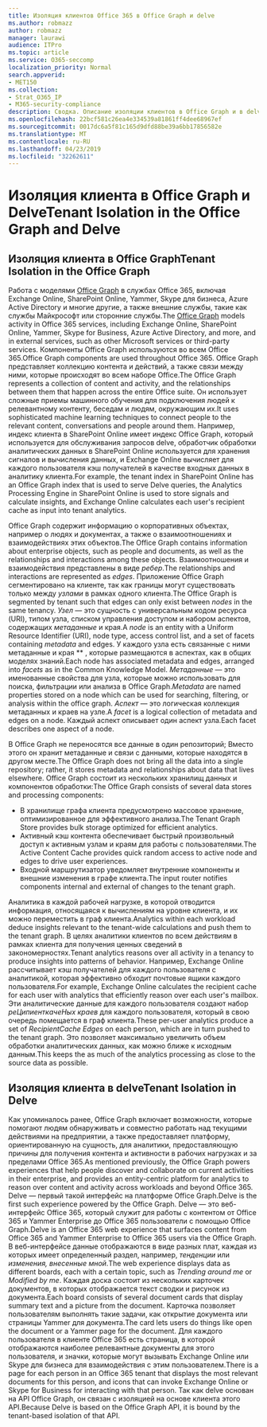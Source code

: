 ```yaml
---
title: Изоляция клиентов Office 365 в Office Graph и delve
ms.author: robmazz
author: robmazz
manager: laurawi
audience: ITPro
ms.topic: article
ms.service: O365-seccomp
localization_priority: Normal
search.appverid:
- MET150
ms.collection:
- Strat_O365_IP
- M365-security-compliance
description: Сводка. Описание изоляции клиентов в Office Graph и в delve.
ms.openlocfilehash: 22bcf581c26ea4e334539a81861ff4dee68967ef
ms.sourcegitcommit: 0017dc6a5f81c165d9dfd88be39a6bb17856582e
ms.translationtype: MT
ms.contentlocale: ru-RU
ms.lasthandoff: 04/23/2019
ms.locfileid: "32262611"
---
```

# <a name="tenant-isolation-in-the-office-graph-and-delve"></a><span data-ttu-id="4fd13-103">Изоляция клиента в Office Graph и Delve</span><span class="sxs-lookup"><span data-stu-id="4fd13-103">Tenant Isolation in the Office Graph and Delve</span></span>

## <a name="tenant-isolation-in-the-office-graph"></a><span data-ttu-id="4fd13-104">Изоляция клиента в Office Graph</span><span class="sxs-lookup"><span data-stu-id="4fd13-104">Tenant Isolation in the Office Graph</span></span>
<span data-ttu-id="4fd13-105">Работа с моделями [Office Graph](https://dev.office.com/officegraph) в службах Office 365, включая Exchange Online, SharePoint Online, Yammer, Skype для бизнеса, Azure Active Directory и многие другие, а также внешние службы, такие как службы Майкрософт или сторонние службы.</span><span class="sxs-lookup"><span data-stu-id="4fd13-105">The [Office Graph](https://dev.office.com/officegraph) models activity in Office 365 services, including Exchange Online, SharePoint Online, Yammer, Skype for Business, Azure Active Directory, and more, and in external services, such as other Microsoft services or third-party services.</span></span> <span data-ttu-id="4fd13-106">Компоненты Office Graph используются во всем Office 365.</span><span class="sxs-lookup"><span data-stu-id="4fd13-106">Office Graph components are used throughout Office 365.</span></span> <span data-ttu-id="4fd13-107">Office Graph представляет коллекцию контента и действий, а также связи между ними, которые происходят во всем наборе Office.</span><span class="sxs-lookup"><span data-stu-id="4fd13-107">The Office Graph represents a collection of content and activity, and the relationships between them that happen across the entire Office suite.</span></span> <span data-ttu-id="4fd13-108">Он использует сложные приемы машинного обучения для подключения людей к релевантному контенту, беседам и людям, окружающим их.</span><span class="sxs-lookup"><span data-stu-id="4fd13-108">It uses sophisticated machine learning techniques to connect people to the relevant content, conversations and people around them.</span></span> <span data-ttu-id="4fd13-109">Например, индекс клиента в SharePoint Online имеет индекс Office Graph, который используется для обслуживания запросов delve, обработчик обработки аналитических данных в SharePoint Online используется для хранения сигналов и вычисления данных, и Exchange Online вычисляет для каждого пользователя кэш получателей в качестве входных данных в аналитику клиента.</span><span class="sxs-lookup"><span data-stu-id="4fd13-109">For example, the tenant index in SharePoint Online has an Office Graph index that is used to serve Delve queries, the Analytics Processing Engine in SharePoint Online is used to store signals and calculate insights, and Exchange Online calculates each user's recipient cache as input into tenant analytics.</span></span>

<span data-ttu-id="4fd13-110">Office Graph содержит информацию о корпоративных объектах, например о людях и документах, а также о взаимоотношениях и взаимодействиях этих объектов.</span><span class="sxs-lookup"><span data-stu-id="4fd13-110">The Office Graph contains information about enterprise objects, such as people and documents, as well as the relationships and interactions among these objects.</span></span> <span data-ttu-id="4fd13-111">Взаимоотношения и взаимодействия представлены в виде *ребер*.</span><span class="sxs-lookup"><span data-stu-id="4fd13-111">The relationships and interactions are represented as *edges*.</span></span> <span data-ttu-id="4fd13-112">Приложение Office Graph сегментировано на клиенте, так как границы могут существовать только между *узлами* в рамках одного клиента.</span><span class="sxs-lookup"><span data-stu-id="4fd13-112">The Office Graph is segmented by tenant such that edges can only exist between *nodes* in the same tenancy.</span></span> <span data-ttu-id="4fd13-113">*Узел* — это сущность с универсальным кодом ресурса (URI), типом узла, списком управления доступом и набором аспектов, содержащих *метаданные* и края.</span><span class="sxs-lookup"><span data-stu-id="4fd13-113">A *node* is an entity with a Uniform Resource Identifier (URI), node type, access control list, and a set of facets containing *metadata* and edges.</span></span> <span data-ttu-id="4fd13-114">У каждого узла есть связанные с ними метаданные и края \*\* , которые размещаются в аспектах, как в общих моделях знаний.</span><span class="sxs-lookup"><span data-stu-id="4fd13-114">Each node has associated metadata and edges, arranged into *facets* as in the Common Knowledge Model.</span></span> <span data-ttu-id="4fd13-115">*Метаданные* — это именованные свойства для узла, которые можно использовать для поиска, фильтрации или анализа в Office Graph.</span><span class="sxs-lookup"><span data-stu-id="4fd13-115">*Metadata* are named properties stored on a node which can be used for searching, filtering, or analysis within the office graph.</span></span> <span data-ttu-id="4fd13-116">*Аспект* — это логическая коллекция метаданных и краев на узле.</span><span class="sxs-lookup"><span data-stu-id="4fd13-116">A *facet* is a logical collection of metadata and edges on a node.</span></span> <span data-ttu-id="4fd13-117">Каждый аспект описывает один аспект узла.</span><span class="sxs-lookup"><span data-stu-id="4fd13-117">Each facet describes one aspect of a node.</span></span> 

<span data-ttu-id="4fd13-118">В Office Graph не переносятся все данные в один репозиторий; Вместо этого он хранит метаданные и связи с данными, которые находятся в другом месте.</span><span class="sxs-lookup"><span data-stu-id="4fd13-118">The Office Graph does not bring all the data into a single repository; rather, it stores metadata and relationships about data that lives elsewhere.</span></span> <span data-ttu-id="4fd13-119">Office Graph состоит из нескольких хранилищ данных и компонентов обработки:</span><span class="sxs-lookup"><span data-stu-id="4fd13-119">The Office Graph consists of several data stores and processing components:</span></span>
- <span data-ttu-id="4fd13-120">В хранилище графа клиента предусмотрено массовое хранение, оптимизированное для эффективного анализа.</span><span class="sxs-lookup"><span data-stu-id="4fd13-120">The Tenant Graph Store provides bulk storage optimized for efficient analytics.</span></span>
- <span data-ttu-id="4fd13-121">Активный кэш контента обеспечивает быстрый произвольный доступ к активным узлам и краям для работы с пользователями.</span><span class="sxs-lookup"><span data-stu-id="4fd13-121">The Active Content Cache provides quick random access to active node and edges to drive user experiences.</span></span>
- <span data-ttu-id="4fd13-122">Входной маршрутизатор уведомляет внутренние компоненты и внешние изменения в графе клиента.</span><span class="sxs-lookup"><span data-stu-id="4fd13-122">The input router notifies components internal and external of changes to the tenant graph.</span></span>

<span data-ttu-id="4fd13-123">Аналитика в каждой рабочей нагрузке, в которой отводится информация, относящаяся к вычислениям на уровне клиента, и их можно переместить в граф клиента.</span><span class="sxs-lookup"><span data-stu-id="4fd13-123">Analytics within each workload deduce insights relevant to the tenant-wide calculations and push them to the tenant graph.</span></span> <span data-ttu-id="4fd13-124">В целях аналитики клиентов по всем действиям в рамках клиента для получения ценных сведений в закономерностях.</span><span class="sxs-lookup"><span data-stu-id="4fd13-124">Tenant analytics reasons over all activity in a tenancy to produce insights into patterns of behavior.</span></span> <span data-ttu-id="4fd13-125">Например, Exchange Online рассчитывает кэш получателей для каждого пользователя с аналитикой, которая эффективно обходит почтовые ящики каждого пользователя.</span><span class="sxs-lookup"><span data-stu-id="4fd13-125">For example, Exchange Online calculates the recipient cache for each user with analytics that efficiently reason over each user's mailbox.</span></span> <span data-ttu-id="4fd13-126">Эти аналитические данные для каждого пользователя создают набор *реЦипиенткачеНых краев* для каждого пользователя, который в свою очередь помещается в граф клиента.</span><span class="sxs-lookup"><span data-stu-id="4fd13-126">These per-user analytics produce a set of *RecipientCache Edges* on each person, which are in turn pushed to the tenant graph.</span></span> <span data-ttu-id="4fd13-127">Это позволяет максимально увеличить объем обработки аналитических данных, как можно ближе к исходным данным.</span><span class="sxs-lookup"><span data-stu-id="4fd13-127">This keeps the as much of the analytics processing as close to the source data as possible.</span></span>

## <a name="tenant-isolation-in-delve"></a><span data-ttu-id="4fd13-128">Изоляция клиента в delve</span><span class="sxs-lookup"><span data-stu-id="4fd13-128">Tenant Isolation in Delve</span></span>
<span data-ttu-id="4fd13-129">Как упоминалось ранее, Office Graph включает возможности, которые помогают людям обнаруживать и совместно работать над текущими действиями на предприятии, а также предоставляет платформу, ориентированную на сущность, для аналитики, предоставляющую причины для получения контента и активности в рабочих нагрузках и за пределами Office 365.</span><span class="sxs-lookup"><span data-stu-id="4fd13-129">As mentioned previously, the Office Graph powers experiences that help people discover and collaborate on current activities in their enterprise, and provides an entity-centric platform for analytics to reason over content and activity across workloads and beyond Office 365.</span></span> <span data-ttu-id="4fd13-130">Delve — первый такой интерфейс на платформе Office Graph.</span><span class="sxs-lookup"><span data-stu-id="4fd13-130">Delve is the first such experience powered by the Office Graph.</span></span>
<span data-ttu-id="4fd13-131">Delve — это веб-интерфейс Office 365, который служит для работы с контентом от Office 365 и Yammer Enterprise до Office 365 пользователи с помощью Office Graph.</span><span class="sxs-lookup"><span data-stu-id="4fd13-131">Delve is an Office 365 web experience that surfaces content from Office 365 and Yammer Enterprise to Office 365 users via the Office Graph.</span></span> <span data-ttu-id="4fd13-132">В веб-интерфейсе данные отображаются в виде разных плат, каждая из которых имеет определенный раздел, например, *тенденции* или *изменения, внесенные мной*.</span><span class="sxs-lookup"><span data-stu-id="4fd13-132">The web experience displays data as different boards, each with a certain topic, such as *Trending around me* or *Modified by me*.</span></span> <span data-ttu-id="4fd13-133">Каждая доска состоит из нескольких карточек документов, в которых отображается текст сводки и рисунок из документа.</span><span class="sxs-lookup"><span data-stu-id="4fd13-133">Each board consists of several document cards that display summary text and a picture from the document.</span></span> <span data-ttu-id="4fd13-134">Карточка позволяет пользователям выполнять такие задачи, как открытие документа или страницы Yammer для документа.</span><span class="sxs-lookup"><span data-stu-id="4fd13-134">The card lets users do things like open the document or a Yammer page for the document.</span></span> <span data-ttu-id="4fd13-135">Для каждого пользователя в клиенте Office 365 есть страница, в которой отображаются наиболее релевантные документы для этого пользователя, и значки, которые могут вызывать Exchange Online или Skype для бизнеса для взаимодействия с этим пользователем.</span><span class="sxs-lookup"><span data-stu-id="4fd13-135">There is a page for each person in an Office 365 tenant that displays the most relevant documents for this person, and icons that can invoke Exchange Online or Skype for Business for interacting with that person.</span></span> <span data-ttu-id="4fd13-136">Так как delve основан на API Office Graph, он связан с изоляцией на основе клиента этого API.</span><span class="sxs-lookup"><span data-stu-id="4fd13-136">Because Delve is based on the Office Graph API, it is bound by the tenant-based isolation of that API.</span></span>